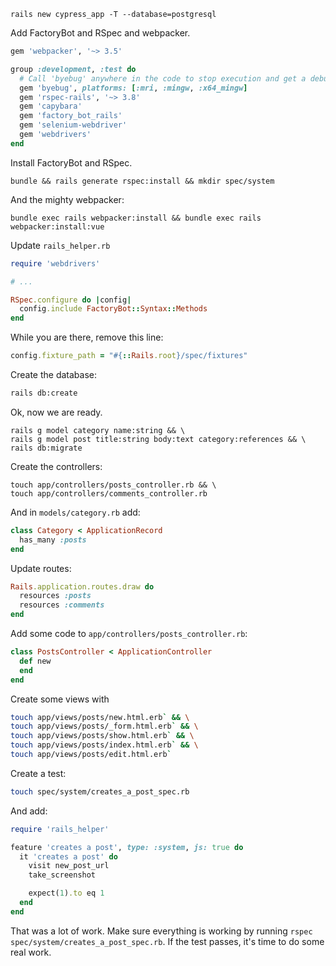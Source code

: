 
```
rails new cypress_app -T --database=postgresql
```

Add FactoryBot and RSpec and webpacker.

```rb
gem 'webpacker', '~> 3.5'

group :development, :test do
  # Call 'byebug' anywhere in the code to stop execution and get a debugger console
  gem 'byebug', platforms: [:mri, :mingw, :x64_mingw]
  gem 'rspec-rails', '~> 3.8'
  gem 'capybara'
  gem 'factory_bot_rails'
  gem 'selenium-webdriver'
  gem 'webdrivers'
end
```

Install FactoryBot and RSpec.

```
bundle && rails generate rspec:install && mkdir spec/system
``` 

And the mighty webpacker:

```
bundle exec rails webpacker:install && bundle exec rails webpacker:install:vue
```

Update `rails_helper.rb`

```rb
require 'webdrivers'

# ...

RSpec.configure do |config|
  config.include FactoryBot::Syntax::Methods
end
```

While you are there, remove this line:

```rb
config.fixture_path = "#{::Rails.root}/spec/fixtures"
```

Create the database:

```sh
rails db:create
```

Ok, now we are ready.

```
rails g model category name:string && \
rails g model post title:string body:text category:references && \
rails db:migrate
```

Create the controllers:

```
touch app/controllers/posts_controller.rb && \
touch app/controllers/comments_controller.rb
```

And in `models/category.rb` add:

```rb
class Category < ApplicationRecord
  has_many :posts
end 
```

Update routes:

```rb
Rails.application.routes.draw do
  resources :posts
  resources :comments
end
```

Add some code to `app/controllers/posts_controller.rb`:

```rb
class PostsController < ApplicationController
  def new
  end
end
```

Create some views with 

```sh
touch app/views/posts/new.html.erb` && \
touch app/views/posts/_form.html.erb` && \
touch app/views/posts/show.html.erb` && \
touch app/views/posts/index.html.erb` && \
touch app/views/posts/edit.html.erb`
```

Create a test:

```sh
touch spec/system/creates_a_post_spec.rb
```

And add:

```rb
require 'rails_helper'

feature 'creates a post', type: :system, js: true do
  it 'creates a post' do
    visit new_post_url
    take_screenshot

    expect(1).to eq 1
  end
end
```

That was a lot of work. Make sure everything is working by running `rspec spec/system/creates_a_post_spec.rb`. If the test passes, it's time to do some real work.
